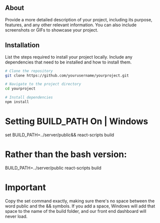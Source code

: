 ## About

Provide a more detailed description of your project, including its purpose, features, and any other relevant information. You can also include screenshots or GIFs to showcase your project.

## Installation

List the steps required to install your project locally. Include any dependencies that need to be installed and how to install them.

```bash
# Clone the repository
git clone https://github.com/yourusername/yourproject.git

# Navigate to the project directory
cd yourproject

# Install dependencies
npm install
```

# Setting BUILD_PATH On | Windows

set BUILD_PATH=../server/public&& react-scripts build

# Rather than the bash version:

BUILD_PATH=../server/public react-scripts build

# Important

Copy the set command exactly, making sure there's no space between the word public and the && symbols. If you add a space, Windows will add that space to the name of the build folder, and our front end dashboard will never load.

